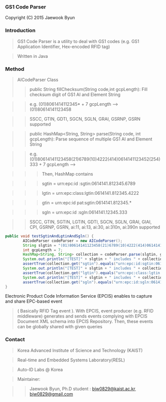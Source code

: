 ### GS1 Code Parser ###
Copyright (C) 2015 Jaewook Byun

### Introduction ###
> GS1 Code Parser is a utility to deal with GS1 codes (e.g. GS1 Application Identifier, Hex-encoded RFID tag)

> Written in Java

### Method ###
> AICodeParser Class
>> public String fillChecksum(String code,int gcpLength): Fill checksum digit of GS1 AI and Element String

>> e.g. (01)8061414112345* + 7 gcpLength --> (01)80614141123458

>> SSCC, GTIN, GDTI, SGCN, SGLN, GRAI, GSRNP, GSRN supported

>> public HashMap<String, String> parse(String code, int gcpLength): Parse sequence of multiple GS1 AI and Element String

>> e.g. (01)80614141123458(21)6789(10)4222(414)0614141123452(254)333 + 7 gcpLength --> 

>>> Then, HashMap contains

>>>    sgtin = urn:epc:id :sgtin:0614141.812345.6789

>>>   lgtin = urn:epc:class:lgtin:0614141.812345.4222

>>>    gtin = urn:epc:id pat:sgtin:0614141.812345.*

>>>   sgln = urn:epc:id :sgln:0614141.12345.333

>> SSCC, GTIN, SGTIN, LGTIN, GDTI, SGCN, SGLN, GRAI, GIAI, CPI, GSRNP, GSRN,  ai:11, ai:13, ai:30, ai:310n, ai:390n supported 

```java
public void testSgtinAndLgtinAndSgln() {
		AICodeParser codeParser = new AICodeParser();
		String slgtin = "(01)80614141123458(21)6789(10)4222(414)0614141123452(254)333";
		int gcpLength = 7;
		HashMap<String, String> collection = codeParser.parse(slgtin, gcpLength);
		System.out.println("[TEST]" + slgtin + " includes " + collection.get("sgtin"));
		assertTrue(collection.get("sgtin").equals("urn:epc:id:sgtin:0614141.812345.6789"));
		System.out.println("[TEST]" + slgtin + " includes " + collection.get("lgtin"));
		assertTrue(collection.get("lgtin").equals("urn:epc:class:lgtin:0614141.812345.4222"));
		System.out.println("[TEST]" + slgtin + " includes " + collection.get("sgln"));
		assertTrue(collection.get("sgln").equals("urn:epc:id:sgln:0614141.12345.333"));
}
```

Electronic Product Code Information Service (EPCIS) enables to capture and share EPC-based event 
> ( Basically RFID Tag event ).
> With EPCIS, event producer (e.g. RFID middleware) generates and sends events
> complying with EPCIS Document XML schema into EPCIS Repository. 
> Then, these events can be globally shared with given queries 

### Contact ###
> Korea Advanced Institute of Science and Technology (KAIST)

> Real-time and Embedded Systems Laboratory(RESL)

> Auto-ID Labs @ Korea

> Maintainer:

>> Jaewook Byun, Ph.D student : bjw0829@kaist.ac.kr, bjw0829@gmail.com
